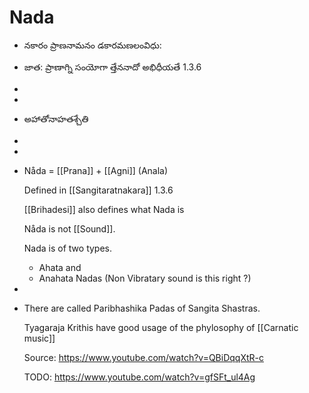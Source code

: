# Nada
- నకారం ప్రాణనామనం డకారమణలంవిధు:
- జాత: ప్రాణాగ్ని సంయోగా త్తేననాదో అభిధీయతే 1.3.6
-
-
- అహాతోనాహతశ్చేతి
-
-
- Nåda = [[Prana]] + [[Agni]] (Anala)
  
  Defined in [[Sangitaratnakara]] 1.3.6
  
  [[Brihadesi]] also defines what Nada is
  
  Nåda is not [[Sound]].
  
  Nada is of two types.
	- Ahata and
	- Anahata Nadas (Non Vibratary sound is this right ?)
-
- There are called Paribhashika Padas of Sangita Shastras.
  
  Tyagaraja Krithis have good usage of the phylosophy of [[Carnatic music]]
  
  Source: https://www.youtube.com/watch?v=QBiDqqXtR-c
  
  TODO: https://www.youtube.com/watch?v=gfSFt_ul4Ag